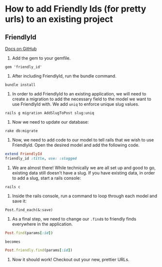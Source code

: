 # How to add Friendly Ids (for pretty urls) to an existing project

## FriendlyId

[Docs on GitHub](https://github.com/norman/friendly_id)

1. Add the gem to your gemfile.

  ```console
  gem 'friendly_id'
  ```

1. After including FriendlyId, run the bundle command.

  ```console
  bundle install
  ```

1. In order to add FriendlyId to an existing application, we will need to create a migration to add the necessary field to the model we want to use FriendlyId with. We add `uniq` to enforce unique slug values.

  ```console
  rails g migration AddSlugToPost slug:uniq
  ```

1. Now we need to update our database:

  ```console
  rake db:migrate
  ```

1. Now, we need to add code to our model to tell rails that we wish to use FriendlyId. Open the desired model and add the following code.

  ```ruby
  extend FriendlyId
  friendly_id :title, use: :slugged
  ```

1. We are almost there! While technically we are all set up and good to go, existing data still doesn't have a slug. If you have existing data, in order to add a slug, start a rails console:

  ```console
  rails c
  ```

1. Inside the rails console, run a command to loop through each model and save it:

  ```
  Post.find_each(&:save)
  ```

1. As a final step, we need to change our `.find`s to friendly finds everywhere in the application.

  ```ruby
  Post.find(params[:id])
  ```

    becomes

  ```ruby
  Post.friendly.find(params[:id])
  ```

1. Now it should work! Checkout out your new, prettier URLs.
